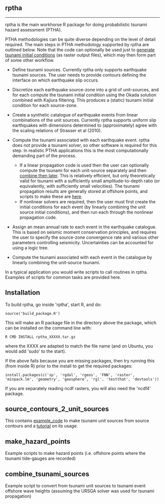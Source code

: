 rptha
-----
-----

rptha is the main workhorse R package for doing probabilistic tsunami hazard
assessment (PTHA). 

PTHA methodologies can be quite diverse depending on the level of detail
required. The main steps in PTHA methodology supported by rptha are outlined
below. Note that the code can optionally be used just to [generate tsunami
initial conditions](source_contours_2_unit_sources) (as raster output files),
which may then form part of some other workflow.

* Define tsunami sources. Currently rptha only supports earthquake tsunami
sources. The user needs to provide contours defining the interface on
which earthquake slip occurs. 

* Discretize each earthquake source-zone into a grid of unit-sources, and
for each compute the tsunami initial condition using the Okada solution
combined with Kajiura filtering. This produces a (static) tsunami initial
condition for each source-zone.

* Create a synthetic catalogue of earthquake events from linear
combinations of the unit sources. Currently rptha supports uniform slip
earthquakes with dimensions determined to (approximately) agree with the
scaling relations of Strasser et al (2010). 

* Compute the tsunami associated with each earthquake event. rptha does not
provide a tsunami solver, so other software is required for this step. In
realistic PTHA applications this is the most computationally demanding part of
the process. 
  * If a linear propagation code is used then the user can optionally compute
the tsunami for each unit-source separately and then [combine then
later](combine_tsunami_sources). This is relatively efficient, but only
theoretically valid for tsunami with a sufficiently small amplitude-to-depth
ratio (or equivalently, with sufficiently small velocities). The 
tsunami propagation results are generally stored at offshore points, and scripts to make these are [here](make_hazard_points).
  * If nonlinear solvers are required, then the user must first create the 
initial conditions for each event (by linearly combining the unit source
initial conditions), and then run each through the nonlinear propagation code. 

* Assign an mean annual rate to each event in the earthquake catalogue. This
is based on seismic moment conservation principles, and requires the user to
specify the source-zone convergence rate and various other parameters
controlling seismicity. Uncertainties can be accounted for using a logic tree.

* Compute the tsunami associated with each event in the catalogue by
linearly combining the unit-source tsunami.

In a typical application you would write scripts to call routines in rptha.
Examples of scripts for common tasks are provided here.


Installation
------------

To build rptha, go inside 'rptha', start R, and do:

    source('build_package.R')

This will make an R package file in the directory above the package, which can be installed on the command line with:

    R CMD INSTALL rptha_XXXXX.tar.gz

where the XXXX are adapted to match the file name (and on Ubuntu, you would add 'sudo' to the start).

If the above fails because you are missing packages, then try running this (from inside R) prior to the install to get the required packages:

    install.packages(c('sp', 'rgdal', 'rgeos', 'FNN', 'raster', 'minpack.lm', 'geometry', 'geosphere', 'rgl', 'testthat', 'devtools'))

If you are separately reading ncdf rasters, you will also need the 'ncdf4' package.

source_contours_2_unit_sources
------------------------------

This contains
[example_code](source_contours_2_unit_sources/produce_unit_sources.R) to make
tsunami unit sources from source contours and a
[tutorial](source_contours_2_unit_sources/tutorial.md) on its usage.


make_hazard_points
------------------

Example scripts to make hazard points (i.e. offshore points where the tsunami tide-gauges are recorded)


combine_tsunami_sources
-----------------------
Example script to convert from tsunami unit sources to tsunami event offshore
wave heights (assuming the URSGA solver was used for tsunami propagation)
